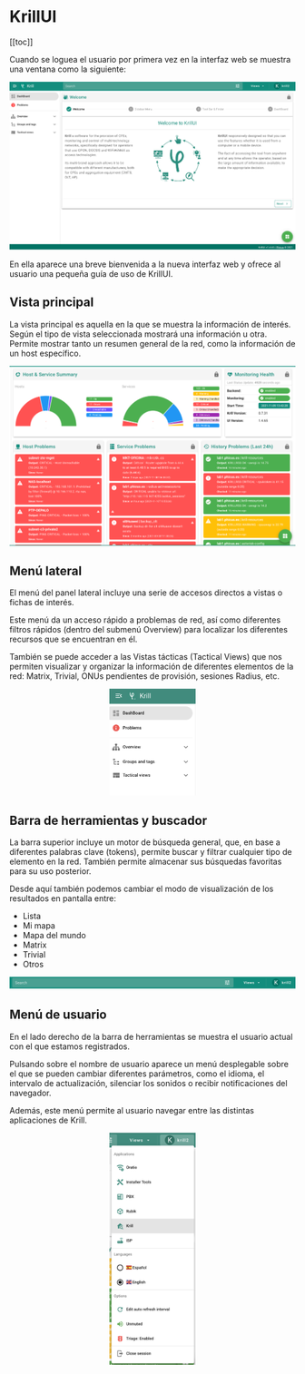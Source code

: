 # KrillUI

[[toc]]

Cuando se loguea el usuario por primera vez en la interfaz web se muestra una ventana como la siguiente:

![logged](./img/krillui/logged.png)

En ella aparece una breve bienvenida a la nueva interfaz web y ofrece al usuario una pequeña guía de uso de KrillUI.


## Vista principal

La vista principal es aquella en la que se muestra la información de interés. Según el tipo de  vista seleccionada mostrará una información u otra. Permite mostrar tanto un resumen general de la red, como la información de un host específico. 

![vista_principal](./img/krillui/vista_principal.png)

## Menú lateral

El menú del panel lateral incluye una serie de accesos directos a vistas o fichas de interés. 

Este menú da un acceso rápido a problemas de red, así como diferentes filtros rápidos (dentro del submenú Overview) para localizar los diferentes recursos que se encuentran en él.

También se puede acceder a las Vistas tácticas (Tactical Views) que nos permiten visualizar y organizar la información de diferentes elementos de la red: Matrix, Trivial, ONUs pendientes de provisión, sesiones Radius, etc.

<p align="center"><img src="./img/krillui/menu_lateral.png" max-width=20% width=30%;/></p>


## Barra de herramientas y buscador

La barra superior incluye un motor de búsqueda general, que, en base a diferentes palabras clave (tokens), permite buscar y filtrar cualquier tipo de elemento en la red. También permite almacenar sus búsquedas favoritas para su uso posterior.

Desde aquí también podemos cambiar el modo de visualización de los resultados en pantalla entre: 
- Lista
- Mi mapa
- Mapa del mundo
- Matrix
- Trivial
- Otros

![barra_herramientas](./img/krillui/barra_herramientas.png)

## Menú de usuario

En el lado derecho de la barra de herramientas se muestra el usuario actual con el que estamos registrados.

Pulsando sobre el nombre de usuario aparece un menú desplegable sobre el que se pueden cambiar diferentes parámetros, como el idioma, el intervalo de actualización, silenciar los sonidos o recibir notificaciones del navegador.

Además, este menú permite al usuario navegar entre las distintas aplicaciones de Krill. 

<p align="center"><img src="./img/krillui/menu_usuario.png" max-width=20% width=30%;/></p>
